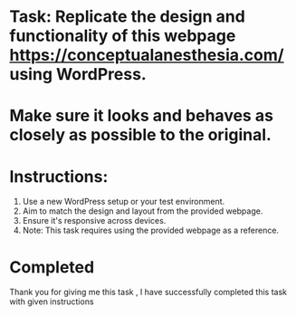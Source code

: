 # Task: Replicate the design and functionality of this webpage https://conceptualanesthesia.com/ using WordPress.

# Make sure it looks and behaves as closely as possible to the original.

# Instructions:
1. Use a new WordPress setup or your test environment.
2. Aim to match the design and layout from the provided webpage.
3. Ensure it's responsive across devices.
4. Note: This task requires using the provided webpage as a reference.

# Completed
Thank you for giving me this task , I have successfully completed this task with given instructions
